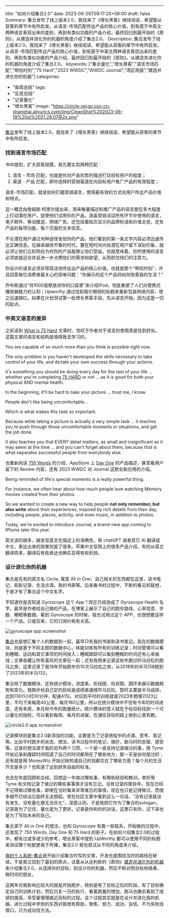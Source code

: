
---
title: "如何介绍集合2.0"
date: 2023-06-26T09:17:20+08:00
draft: false
Summary: 集合发布了线上版本2.0，我找来了《增长黑客》继续阅读，希望能从获客的章节中有所启发。从语言-市场匹配传达产品的核心价值，到有感于中英文两种语言表现出来的差别，再到有类似功能的产品介绍，最终回归到最开始的《原则》，从建造并进化你的机器的角度介绍了集合2.0。
Description: 集合发布了线上版本2.0，我找来了《增长黑客》继续阅读，希望能从获客的章节中有所启发。从语言-市场匹配传达产品的核心价值，到有感于中英文两种语言表现出来的差别，再到有类似功能的产品介绍，最终回归到最开始的《原则》，从建造并进化你的机器的角度介绍了集合2.0。
keywords: ["集合量化","增长黑客","语言市场匹配","啊哈时刻","75 Hard","2023 WWDC","WWDC Journal","湾区周报","建造并进化你的机器"]
categories:
  - "每周总结"
tags:
  - "反思总结"
  - "记录量化"
  - "增长黑客"
image: "https://circle-picgo.oss-cn-shanghai.aliyuncs.com/img/CleanShot%202023-06-19%20at%2021.28.07@2x.png"
---

[集合](https://t.cmcn.me/app?ref=weekly)发布了线上版本2.0，我找来了《增长黑客》继续阅读，希望能从获客的章节中有所启发。

### 找到语言市场匹配

书中提到，扩大获客规模，首先要实现两种匹配：
1. 语言 - 市场 匹配，也就是你对产品优势的描述打动目标用户的程度；
2. 渠道 - 产品 匹配，即你选择的营销渠道在向目标用户推广产品的有效程度；

语言-市场匹配，就是如何打磨营销语言，使用最有效的方式向用户传达产品价值和特点。

这一概念由詹姆斯·柯里尔提出来，用来衡量描述和推广产品的语言能在多大程度上打动潜在用户，促使他们试用你的产品。涵盖营销活动所有环节中使用的语言，电子邮件、移动推送、网络广告，还包括着陆页显示的品牌标语和价值主张，还有产品的每项功能，每个页面的文本信息。

不论潜在用户通过何种途径发现你的产品，他们看到的第一条文字内容必须迅速传达正确信息。在越来越快节奏的时代，要在短时间内给潜在用户留下深刻印象，就必须让他们立刻明白为何你的产品能够让他们受益。也就意味着，你所使用的语言必须直接迎合并且进一步点燃他们的需求和欲望，从而抓住他们的注意力。

你设计的语言必须非常简洁地传达出产品的核心价值，也就是那个“啊哈时刻”，并且回答每位消费者最关心的简单问题：“你展示的这个产品将如何改善我的生活？”

乔布斯通过“将1000首歌放进你的口袋里”来介绍iPod，彻底重塑了人们对便携式播放器魅力的认知；Upworthy 通过找到吸引眼球的标题来重新包装网络内容，使之迅速蹿红。如果在计划测试第一批增长黑客手段，先从语言开始，因为这是一切的起点。

### 中英文语言的差异

之前读到 [What is 75 Hard](https://cmcn.me/link?target=https://andyfrisella.com/blogs/articles/what-is-75-hard) 文章时，惊叹于作者对于语言的使用真是恰到好处。这篇文章的语言和结构是值得我去学习的。

You are capable of so much more than you think is possible right now.

The only problem is you haven't developed the skills necessary to take control of your life, and dictate your own success through your actions.

It's something you should be doing every day for the rest of your life ... whether you're completing [75 HARD](https://cmcn.me/link?target=https://andyfrisella.com/pages/75hard-info "75 HARD") or not ... as it is good for both your physical AND mental health.

In the beginning, it'll be hard to take your picture ... trust me, I know.

People don't like being uncomfortable...

Which is what makes this task so important.

Because while taking a picture is actually a very simple task ... it teaches you to push through those uncomfortable moments or situations, and get the job done.

It also teaches you that EVERY detail matters, as small and insignificant as it may seem at the time ... and you can't forget about them, because that is what separates successful people from everybody else.

也重新阅读 [750 Words](https://750words.com/) 的介绍，AppStore 上 [Day One](https://apps.apple.com/us/app/day-one-journal-private-diary/id1044867788) 的产品描述，甚至看用户留下的 Review 内容，还有 2023 WWDC 对 Journal 这款全新应用的介绍。

Being reminded of life's special moments is a really powerful thing. 

For instance, we often hear about how much people love watching Memory movies created from their photos. 

So we wanted to create a new way to help people **not only remember, but also write** about their experiences, inspired by rich details from their day, including people, places, activity, and even music, in addition to photos. 

Today, we're excited to introduce Journal, a brand-new app coming to iPhone later this year. 

英文读的越多，越发现英文在描述上的准确性。用 chatGPT 或者其它 AI 翻译成中文，表达出来的效果则差了很多。苹果中文官网上的很多产品介绍，有的从英文翻译而来，翻译后有些表达也确实显得有些别扭。

### 设计进化你的机器

集合是先有的英文名 Circle, 寓意 All in One，自己相关的东西都在这里，读书笔记、观影记录、生活点滴，我的书架等。后来看书的过程中，不断的看见和联想，于是才有了集合这个中文名字。

不知道你是否知道 Gyroscope 这个 App？现在已经改成了 Gyroscope Health 名字。最早是作者给自己做的产品，在博客上展示了自己的跑步路线、心率信息、步数、睡眠等数据。看到 Gyroscope 的时候，我也试用过这个 APP，也很想要这样一个产品。只是后来，它的订阅价格有点高。

![gyroscope app screenshot](https://circle-picgo.oss-cn-shanghai.aliyuncs.com/img/Pasted%20image%2020230619221328.png)

[集合](https://t.cmcn.me/app)也是想汇集个人的数据到一起，最早只有我的书架和读书笔记。现在的数据模块，则是基于不同主题的数据中心，体能训练有所有的训练记录；时间管理可以看到睡眠、运动和其它事项的时间投入；睡眠跟踪可以看到睡眠的时间还有心率曲线；文章收藏让所有喜欢的文章在一起；还有我用来记录这些年跑过的马拉松的跑马之旅，这里记录了我18年开始跑步的10次马拉松之旅，从2018年的半马158跑到了2023年的半马132。

集合除了数据模块，还有统计模块，进度条、折线图、柱状图、圆环来展示数据趋势和变化。我跑步给自己定的目标是成绩直通城市马拉松，暂时主要是半马成绩，达到130(1小时30分钟，配速415)。对应到平时的训练就是2023年跑够2023公里，平均下来每周40公里，每月180公里，所以在统计模块中不但有今年的时间进度，还有本周、本月和今年的跑量统计。统计模块的意义就在于给目标找到一个可以量化的指标，可以看到每周、每月的进展，在通往目标的路上做到心里有数。

![circle2.0 app screenshot](https://circle-picgo.oss-cn-shanghai.aliyuncs.com/img/CleanShot%202023-06-19%20at%2021.28.07@2x.png)

记录模块则是集合2.0新添加的功能，主要是为了记录旅程中的点滴、思考、笔记等。比如平时跑步的状态、想法，读书过程中的笔记、摘抄，跑马时的衣服、感受等。记录的想法源于我的另外两个习惯，一个是一直坚持记录做过的事，用 Tyme 开始记录和跟踪时间知道了自己的时间都用在了哪些地方，那一天是如何度过的；还有就是用 MoneyWiz 开始记账知道自己的钱都花在了哪些方面？每个月的生活开支是多少？也知道了达到财务自由的标准。

也会在年底回顾和总结，回想这一年做过哪些事，有哪些经验和教训，幸好用 Tyme 和文档记录了做过的哪些事事情才没有忘记。没有记录的那些年，现在已经不记得做过哪些事，即使在当时看来非常难忘的事情，现在也只是记得做过，而很多细节已经淡忘始终无法想起。曾在社区文章中看到这么一句话，“没有记录就没有发生，没有量化便无法优化”，深感认同，于是我把它作为了集合的sologan，记录是为了记住，量化是为了更好。记录是你和你的对话，这里只有你，记下来也是为了写给未来的自己。

集合源于 All in One 的想法，也和 Gyroscope 有着一些联系，开始做的过程中，还发现了 750 Words, Day One 和 75 Hard 的影子。在如何介绍集合2.0的过程中，都有过或多或少的参考，增长黑客中提到 UpWorthy 都可以使用不同的标题来测试哪个标题更易于传播，集合2.0 我也尝试从不同的角度来介绍。

[我的个人系统-集合](https://hagerhu.com/post/circle-build-your-own-system/)是开始介绍集合时写的文章，开发也是围绕当时的路线在继续。于是我又回到了最初的原点，试着从从达利欧的《原则》[建造并进化你的机器](https://hagerhu.com/post/build-and-evolve-your-machine/) 来介绍集合2.0，从选择你的目标，到设计你的机器，然后不断对照目标和结果，做时间的朋友。

这两年对我影响比较大的就是开始跑步，特别是有了目标之后的阶段。有了目标确定自己的训练计划，然后日复一日的执行，看着跑量的增加，跑马也确实看到了成绩的提高，享受着慢慢接近目标的过程。这个过程其实就是在设计并进化我的机器，进化过程中学到的东西对我很有帮助，聚焦、努力、成功、自信、不为失败找借口，只为成功找方法。

